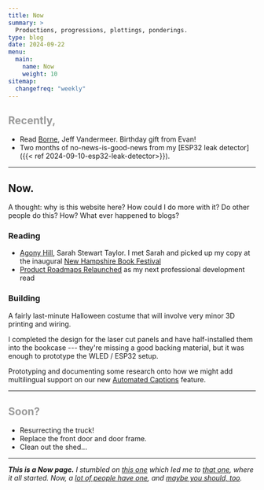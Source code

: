 ```yaml
---
title: Now
summary: >
  Productions, progressions, plottings, ponderings.
type: blog
date: 2024-09-22
menu:
  main:
    name: Now
    weight: 10
sitemap:
  changefreq: "weekly"
---
```


<h2 style="color: #999;">Recently,</h2>

- Read [Borne](https://bookshop.org/p/books/borne-jeff-vandermeer/15879530?ean=9780374537654), Jeff Vandermeer. Birthday gift from Evan!
- Two months of no-news-is-good-news from my [ESP32 leak detector]({{< ref 2024-09-10-esp32-leak-detector>}}).

---

## Now.

A thought: why is this website here? How could I do more with it? Do other people
do this? How? What ever happened to blogs?

### Reading

- [Agony Hill](https://bookshop.org/p/books/agony-hill-a-mystery-sarah-stewart-taylor/20390022),
  Sarah Stewart Taylor. I met Sarah and picked up my copy at the inaugural
  [New Hampshire Book Festival](https://www.nhbookfestival.org/)
- [Product Roadmaps Relaunched](https://bookshop.org/p/books/product-roadmaps-relaunched-how-to-set-direction-while-embracing-uncertainty-c-todd-lombardo/8137741?ean=9781491971727)
  as my next professional development read

### Building

A fairly last-minute Halloween costume that will involve very minor 3D printing
and wiring.

I completed the design for the laser cut panels and have half-installed them into
the bookcase --- they're missing a good backing material, but it was enough to
prototype the WLED / ESP32 setup.

Prototyping and documenting some research onto how we might add multilingual
support on our new [Automated Captions](https://blog.cloudflare.com/stream-automatic-captions-with-ai)
feature.

---

<h2 style="color: #999;">Soon?</h2>

- Resurrecting the truck!
- Replace the front door and door frame.
- Clean out the shed...

---

_**This is a Now page.** I stumbled on [this one](https://taylor.town/now) which
led me to [that one](https://sive.rs/now), where it all started. Now,
a [lot of people have one](https://nownownow.com/), and
[maybe you should, too](https://sive.rs/nowff)._
